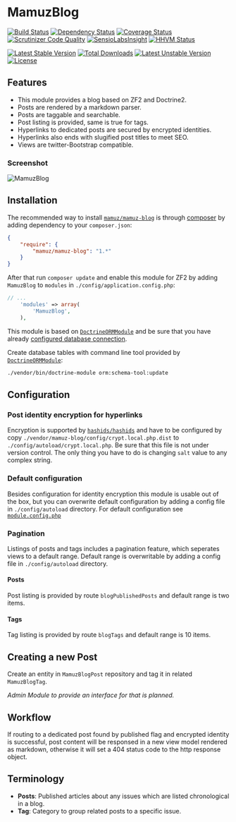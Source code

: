 # MamuzBlog

[![Build Status](https://travis-ci.org/mamuz/MamuzBlog.svg?branch=master)](https://travis-ci.org/mamuz/MamuzBlog)
[![Dependency Status](https://www.versioneye.com/user/projects/538f788746c473980c00001d/badge.svg)](https://www.versioneye.com/user/projects/538f788746c473980c00001d)
[![Coverage Status](https://coveralls.io/repos/mamuz/MamuzBlog/badge.png?branch=master)](https://coveralls.io/r/mamuz/MamuzBlog?branch=master)
[![Scrutinizer Code Quality](https://scrutinizer-ci.com/g/mamuz/MamuzBlog/badges/quality-score.png?b=master)](https://scrutinizer-ci.com/g/mamuz/MamuzBlog/?branch=master)
[![SensioLabsInsight](https://insight.sensiolabs.com/projects/8ed31e07-75b3-462c-a6ca-fce63b401eb8/mini.png)](https://insight.sensiolabs.com/projects/8ed31e07-75b3-462c-a6ca-fce63b401eb8)
[![HHVM Status](http://hhvm.h4cc.de/badge/mamuz/mamuz-blog.png)](http://hhvm.h4cc.de/package/mamuz/mamuz-blog)

[![Latest Stable Version](https://poser.pugx.org/mamuz/mamuz-blog/v/stable.svg)](https://packagist.org/packages/mamuz/mamuz-blog)
[![Total Downloads](https://poser.pugx.org/mamuz/mamuz-blog/downloads.svg)](https://packagist.org/packages/mamuz/mamuz-blog)
[![Latest Unstable Version](https://poser.pugx.org/mamuz/mamuz-blog/v/unstable.svg)](https://packagist.org/packages/mamuz/mamuz-blog)
[![License](https://poser.pugx.org/mamuz/mamuz-blog/license.svg)](https://packagist.org/packages/mamuz/mamuz-blog)

## Features

- This module provides a blog based on ZF2 and Doctrine2.
- Posts are rendered by a markdown parser.
- Posts are taggable and searchable.
- Post listing is provided, same is true for tags.
- Hyperlinks to dedicated posts are secured by encrypted identities.
- Hyperlinks also ends with slugified post titles to meet SEO.
- Views are twitter-Bootstrap compatible.

### Screenshot

![MamuzBlog](https://cloud.githubusercontent.com/assets/4173317/3939228/7da6e0b8-24c4-11e4-9100-ea735366fcd1.png)

## Installation

The recommended way to install
[`mamuz/mamuz-blog`](https://packagist.org/packages/mamuz/mamuz-blog) is through
[composer](http://getcomposer.org/) by adding dependency to your `composer.json`:

```json
{
    "require": {
        "mamuz/mamuz-blog": "1.*"
    }
}
```

After that run `composer update` and enable this module for ZF2 by adding
`MamuzBlog` to `modules` in `./config/application.config.php`:

```php
// ...
    'modules' => array(
        'MamuzBlog',
    ),
```

This module is based on [`DoctrineORMModule`](https://github.com/doctrine/DoctrineORMModule)
and be sure that you have already [configured database connection](https://github.com/doctrine/DoctrineORMModule).

Create database tables with command line tool provided by
[`DoctrineORMModule`](https://github.com/doctrine/DoctrineORMModule):

```sh
./vendor/bin/doctrine-module orm:schema-tool:update
```

## Configuration

### Post identity encryption for hyperlinks

Encryption is supported by [`hashids/hashids`](https://github.com/ivanakimov/hashids.php)
and have to be configured by copy `./vendor/mamuz-blog/config/crypt.local.php.dist`
to `./config/autoload/crypt.local.php`. Be sure that this file is not under version control.
The only thing you have to do is changing `salt` value to any complex string.

### Default configuration

Besides configuration for identity encryption this module is usable out of the box,
but you can overwrite default configuration by adding a config file in `./config/autoload` directory.
For default configuration see
[`module.config.php`](https://github.com/mamuz/MamuzBlog/blob/master/config/module.config.php)

### Pagination

Listings of posts and tags includes a pagination feature, which seperates
views to a default range. Default range is overwritable by adding a config file in `./config/autoload` directory.

#### Posts

Post listing is provided by route `blogPublishedPosts` and default range is two items.

#### Tags

Tag listing is provided by route `blogTags` and default range is 10 items.

## Creating a new Post

Create an entity in `MamuzBlogPost` repository and tag it in related `MamuzBlogTag`.

*Admin Module to provide an interface for that is planned.*

## Workflow

If routing to a dedicated post found by published flag and encrypted identity is successful,
post content will be responsed in a new view model rendered as markdown,
otherwise it will set a 404 status code to the http response object.

## Terminology

- **Posts**: Published articles about any issues which are listed chronological in a blog.
- **Tag**: Category to group related posts to a specific issue.
